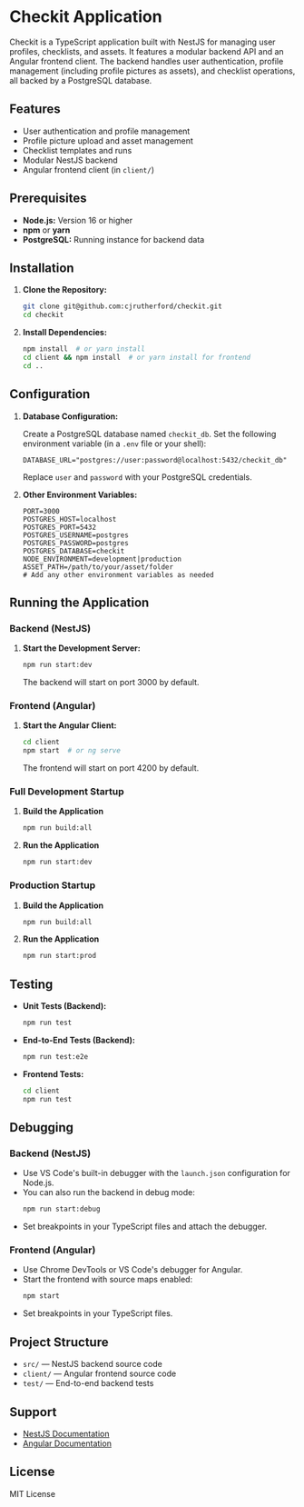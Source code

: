 # Checkit Application

Checkit is a TypeScript application built with NestJS for managing user profiles, checklists, and assets. It features a modular backend API and an Angular frontend client. The backend handles user authentication, profile management (including profile pictures as assets), and checklist operations, all backed by a PostgreSQL database.

## Features

- User authentication and profile management
- Profile picture upload and asset management
- Checklist templates and runs
- Modular NestJS backend
- Angular frontend client (in `client/`)

## Prerequisites

- **Node.js:** Version 16 or higher
- **npm** or **yarn**
- **PostgreSQL:** Running instance for backend data

## Installation

1. **Clone the Repository:**
    ```bash
    git clone git@github.com:cjrutherford/checkit.git
    cd checkit
    ```

2. **Install Dependencies:**
    ```bash
    npm install  # or yarn install
    cd client && npm install  # or yarn install for frontend
    cd ..
    ```

## Configuration

1. **Database Configuration:**

    Create a PostgreSQL database named `checkit_db`. Set the following environment variable (in a `.env` file or your shell):
    ```
    DATABASE_URL="postgres://user:password@localhost:5432/checkit_db"
    ```
    Replace `user` and `password` with your PostgreSQL credentials.

2. **Other Environment Variables:**
    ```
    PORT=3000
    POSTGRES_HOST=localhost
    POSTGRES_PORT=5432
    POSTGRES_USERNAME=postgres
    POSTGRES_PASSWORD=postgres
    POSTGRES_DATABASE=checkit
    NODE_ENVIRONMENT=development|production
    ASSET_PATH=/path/to/your/asset/folder
    # Add any other environment variables as needed
    ```

## Running the Application

### Backend (NestJS)

1. **Start the Development Server:**
    ```bash
    npm run start:dev
    ```
    The backend will start on port 3000 by default.

### Frontend (Angular)

1. **Start the Angular Client:**
    ```bash
    cd client
    npm start  # or ng serve
    ```
    The frontend will start on port 4200 by default.

### Full Development Startup
1. **Build the Application**
    ```bash
    npm run build:all
    ```
2. **Run the Application**
    ```bash
    npm run start:dev
    ```

### Production Startup
1. **Build the Application**
    ```bash
    npm run build:all
    ```
2. **Run the Application**
    ```bash
    npm run start:prod
    ```

## Testing

- **Unit Tests (Backend):**
    ```bash
    npm run test
    ```
- **End-to-End Tests (Backend):**
    ```bash
    npm run test:e2e
    ```
- **Frontend Tests:**
    ```bash
    cd client
    npm run test
    ```

## Debugging

### Backend (NestJS)
- Use VS Code's built-in debugger with the `launch.json` configuration for Node.js.
- You can also run the backend in debug mode:
    ```bash
    npm run start:debug
    ```
- Set breakpoints in your TypeScript files and attach the debugger.

### Frontend (Angular)
- Use Chrome DevTools or VS Code's debugger for Angular.
- Start the frontend with source maps enabled:
    ```bash
    npm start
    ```
- Set breakpoints in your TypeScript files.

## Project Structure

- `src/` — NestJS backend source code
- `client/` — Angular frontend source code
- `test/` — End-to-end backend tests

## Support

- [NestJS Documentation](https://docs.nestjs.com/)
- [Angular Documentation](https://angular.io/docs)

## License

MIT License